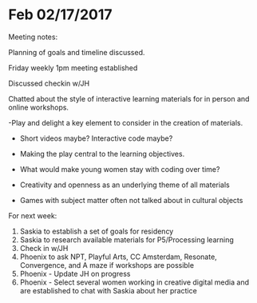 # Feb 02/17/2017 

Meeting notes: 

Planning of goals and timeline discussed. 

Friday weekly 1pm meeting established 

Discussed checkin w/JH 

Chatted about the style of interactive learning materials for in person and online workshops. 

-Play and delight a key element to consider in the creation of materials.  

- Short videos maybe? Interactive code maybe? 

- Making the play central to the learning objectives. 

- What would make young women stay with coding over time? 

- Creativity and openness as an underlying theme of all materials 

- Games with subject matter often not talked about in cultural objects 


For next week: 

1. Saskia to establish a set of goals for residency 
2. Saskia to research available materials for P5/Processing learning
3. Check in w/JH 
4. Phoenix to ask NPT, Playful Arts, CC Amsterdam, Resonate, Convergence, and A maze if workshops are possible 
5. Phoenix - Update JH on progress
6. Phoenix - Select several women working in creative digital media and are established to chat with Saskia about her practice 